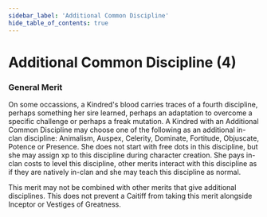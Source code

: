 ```yaml
---
sidebar_label: 'Additional Common Discipline'
hide_table_of_contents: true
---
```


# Additional Common Discipline (4)

### General Merit

On some occassions, a Kindred's blood carries traces of a fourth discipline, perhaps something her sire learned, perhaps an adaptation to overcome a specific challenge or perhaps a freak mutation. A Kindred with an Additional Common Discipline may choose one of the following as an additional in-clan discipline: Animalism, Auspex, Celerity, Dominate, Fortitude, Objuscate, Potence or Presence. She does not start with free dots in this discipline, but she may assign xp to this discipline during character creation. She pays in-clan costs to level this discipline, other merits interact with this discipline as if they are natively in-clan and she may teach this discipline as normal.

This merit may not be combined with other merits that give additional disciplines. This does not prevent a Caitiff from taking this merit alongside Inceptor or Vestiges of Greatness.
